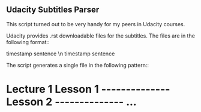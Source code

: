 ## Udacity Subtitles Parser

This script turned out to be very handy for my peers in Udacity courses.

Udacity provides .rst downloadable files for the subtitles. The files are in the following format::
  
  timestamp
  sentence
  \n
  timestamp
  sentence

The script generates a single file in the following pattern::
  
  Lecture 1
    Lesson 1
    --------------
    Lesson 2
    --------------
    ...
  ================
